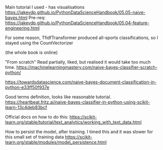 
Main tutorial I used - has visualisations
https://jakevdp.github.io/PythonDataScienceHandbook/05.05-naive-bayes.html
Pre-req:
https://jakevdp.github.io/PythonDataScienceHandbook/05.04-feature-engineering.html

For some reason, TfidfTransformer produced all-sports classifications, so I
stayed using the CountVectorizer

(the whole book is online)

"From scratch" Read partially, liked, but realised it would take too much time.
https://machinelearningmastery.com/naive-bayes-classifier-scratch-python/

https://towardsdatascience.com/naive-bayes-document-classification-in-python-e33ff50f937e

Good terms definition, looks like reasonable tutorial.
https://heartbeat.fritz.ai/naive-bayes-classifier-in-python-using-scikit-learn-13c4deb83bcf

Official docs on how to do this:
https://scikit-learn.org/stable/tutorial/text_analytics/working_with_text_data.html

How to persist the model, after training. I timed this and it was slower for
this small set of training data
https://scikit-learn.org/stable/modules/model_persistence.html

